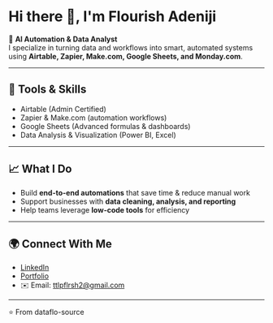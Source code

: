 # Hi there 👋, I'm Flourish Adeniji  

🚀 **AI Automation & Data Analyst**  
I specialize in turning data and workflows into smart, automated systems using **Airtable, Zapier, Make.com, Google Sheets, and Monday.com**.  

---

## 🔧 Tools & Skills  
- Airtable (Admin Certified)  
- Zapier & Make.com (automation workflows)  
- Google Sheets (Advanced formulas & dashboards)  
- Data Analysis & Visualization (Power BI, Excel)  

---

## 📈 What I Do  
- Build **end-to-end automations** that save time & reduce manual work  
- Support businesses with **data cleaning, analysis, and reporting**  
- Help teams leverage **low-code tools** for efficiency  

---

## 🌍 Connect With Me  
- [LinkedIn](https://www.linkedin.com/in/flourish1/)  
- [Portfolio](https://github.com/dataflo-source)  
- ✉️ Email: ttlpflrsh2@gmail.com
  

---

⭐️ From dataflo-source
